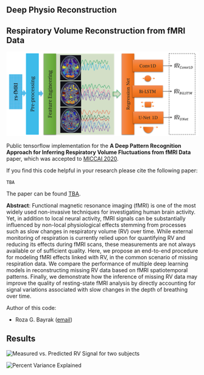 ## Deep Physio Reconstruction

## Respiratory Volume Reconstruction from fMRI Data


![Method overview](figures/pipeline.png)

Public tensorflow implementation for the **A Deep Pattern Recognition Approach for Inferring
Respiratory Volume Fluctuations from fMRI Data** paper, which was accepted to [MICCAI 2020](https://www.miccai2020.org/en/).


If you find this code helpful in your research please cite the following paper:

```
TBA
```

The paper can be found [TBA]().

**Abstract**: Functional magnetic resonance imaging (fMRI) is one of the most
widely used non-invasive techniques for investigating human brain activity. Yet,
in addition to local neural activity, fMRI signals can be substantially influenced
by non-local physiological effects stemming from processes such as slow
changes in respiratory volume (RV) over time. While external monitoring of 
respiration is currently relied upon for quantifying RV and reducing its effects 
during fMRI scans, these measurements are not always available or of sufficient
quality. Here, we propose an end-to-end procedure for modeling fMRI effects
linked with RV, in the common scenario of missing respiration data. We compare
the performance of multiple deep learning models in reconstructing missing RV
data based on fMRI spatiotemporal patterns. Finally, we demonstrate how the
inference of missing RV data may improve the quality of resting-state fMRI 
analysis by directly accounting for signal variations associated with slow changes in
the depth of breathing over time.

Author of this code:
- Roza G. Bayrak ([email](mailto:roza.g.bayrak@vanderbilt.edu))

## Results

![Measured vs. Predicted RV Signal for two subjects ](figures/rv.png)

![Percent Variance Explained](figures/pvar.png)


